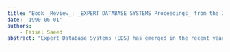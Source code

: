```yaml
---
title: "Book _Review_: _EXPERT DATABASE SYSTEMS Proceedings_ from the 2nd _Intl_. _Conference_. _April_ 25-27, 1988 _Vienna_, _VA_. _Edited_ by _Larry Kerschberg_ (_Benjamin_Cummings Publishing Company_, 1988)"
date: '1990-06-01'
authors: 
    - Faisel Saeed
abstract: "Expert Database Systems (EDS) has emerged in the recent years as a powerful combination of disciplines like Artificial Intelligence, Database Management, Logic Programming, and Fuzzy System Theory. This new field incorporates the benefits of both data-based and knowledge-based systems and has generated a great interest among the research, industrial and government communities. An International Workshop on EDS was held in South Carolina in October, 1984, which became the initiative for starting a series of International Conferences on EDS. The first conference on EDS was held in April, 1986 in South Carolina. The second conference, EDS'88, was held in Virginia on April 25--27, 1988. This conference was attended by 350 participants from Australia, Belgium, Brazil, Canada, Denmark, Egypt, England, Federal Republic of Germany, France, Ireland, Italy, Japan, Mexico, Netherlands, Singapore, the Soviet Union, Switzerland, and USA."
---
```


